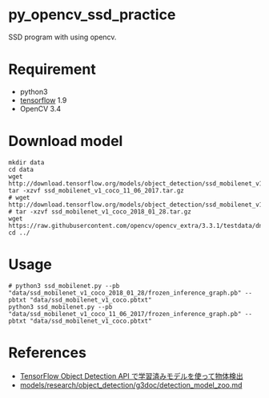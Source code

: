 # py_opencv_ssd_practice
SSD program with using opencv.

# Requirement
- python3
- [tensorflow](https://github.com/tensorflow/models/blob/master/research/object_detection/g3doc/installation.md) 1.9
- OpenCV 3.4

# Download model
```
mkdir data
cd data
wget http://download.tensorflow.org/models/object_detection/ssd_mobilenet_v1_coco_11_06_2017.tar.gz
tar -xzvf ssd_mobilenet_v1_coco_11_06_2017.tar.gz
# wget http://download.tensorflow.org/models/object_detection/ssd_mobilenet_v1_coco_2018_01_28.tar.gz
# tar -xzvf ssd_mobilenet_v1_coco_2018_01_28.tar.gz
wget https://raw.githubusercontent.com/opencv/opencv_extra/3.3.1/testdata/dnn/ssd_mobilenet_v1_coco.pbtxt
cd ../
```

# Usage
```
# python3 ssd_mobilenet.py --pb "data/ssd_mobilenet_v1_coco_2018_01_28/frozen_inference_graph.pb" --pbtxt "data/ssd_mobilenet_v1_coco.pbtxt"
python3 ssd_mobilenet.py --pb "data/ssd_mobilenet_v1_coco_11_06_2017/frozen_inference_graph.pb" --pbtxt "data/ssd_mobilenet_v1_coco.pbtxt"
```

# References
- [TensorFlow Object Detection API で学習済みモデルを使って物体検出](http://robotics4society.com/2017/08/23/odapi_test/)
- [models/research/object_detection/g3doc/detection_model_zoo.md](https://github.com/tensorflow/models/blob/master/research/object_detection/g3doc/detection_model_zoo.md)
